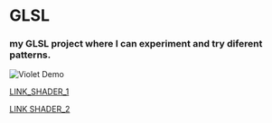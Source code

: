 # GLSL

### my GLSL project where I can experiment and try diferent patterns.

![Violet Demo](demo/demo.gif)

[LINK_SHADER_1](https://codesandbox.io/s/shader1-en10h)


[LINK SHADER_2](git@github.com:Chusynuk/glsl.git)
